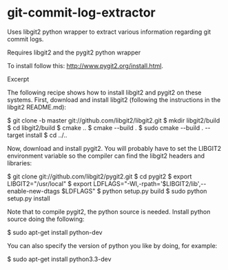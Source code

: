 git-commit-log-extractor
========================

Uses libgit2 python wrapper to extract various information regarding git commit logs.

Requires libgit2 and the pygit2 python wrapper

To install follow this: http://www.pygit2.org/install.html.

Excerpt

The following recipe shows how to install libgit2 and pygit2 on these systems. First,
download and install libgit2 (following the instructions in the libgit2 README.md):

$ git clone -b master git://github.com/libgit2/libgit2.git
$ mkdir libgit2/build
$ cd libgit2/build
$ cmake ..
$ cmake --build .
$ sudo cmake --build . --target install
$ cd ../..

Now, download and install pygit2. You will probably have to set the LIBGIT2 environment
variable so the compiler can find the libgit2 headers and libraries:

$ git clone git://github.com/libgit2/pygit2.git
$ cd pygit2
$ export LIBGIT2="/usr/local"
$ export LDFLAGS="-Wl,-rpath='$LIBGIT2/lib',--enable-new-dtags $LDFLAGS"
$ python setup.py build
$ sudo python setup.py install

Note that to compile pygit2, the python source is needed. Install python source doing the following:

$ sudo apt-get install python-dev

You can also specify the version of python you like by doing, for example:

$ sudo apt-get install python3.3-dev